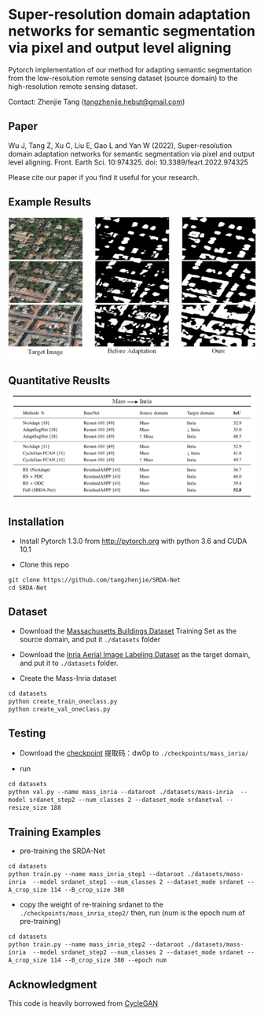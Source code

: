 # Super-resolution domain adaptation networks for semantic segmentation via pixel and output level aligning
Pytorch implementation of our method for adapting semantic segmentation 
from the low-resolution remote sensing dataset (source domain) to the high-resolution remote sensing dataset.

Contact: Zhenjie Tang (tangzhenjie.hebut@gmail.com) 

## Paper
Wu J, Tang Z, Xu C, Liu E, Gao L and Yan W (2022), Super-resolution domain adaptation networks for semantic segmentation via pixel and output level aligning. Front. Earth Sci. 10:974325. doi: 10.3389/feart.2022.974325

Please cite our paper if you find it useful for your research.

## Example Results

![](figure/github1.png)

## Quantitative Reuslts

![](figure/github2.png)

## Installation
* Install Pytorch 1.3.0 from http://pytorch.org with python 3.6 and CUDA 10.1

* Clone this repo
```
git clone https://github.com/tangzhenjie/SRDA-Net
cd SRDA-Net
```
## Dataset
* Download the [Massachusetts Buildings Dataset](https://www.cs.toronto.edu/~vmnih/data/) 
 Training Set as the source domain, and put it `./datasets` folder
 
 * Download the [Inria Aerial Image Labeling Dataset](https://project.inria.fr/aerialimagelabeling/)
 as the target domain, and put it to `./datasets` folder.
 
 * Create the Mass-Inria dataset
 ```
cd datasets
python create_train_oneclass.py
python create_val_oneclass.py
```
 ## Testing
 * Download the [checkpoint](https://pan.baidu.com/s/1NnwBMB2aqAMv5ufcmtH4XA) 提取码：dw0p
 to `./checkpoints/mass_inria/`
 
 * run
  ```
cd datasets
python val.py --name mass_inria --dataroot ./datasets/mass-inria  --model srdanet_step2 --num_classes 2 --dataset_mode srdanetval --resize_size 188
```
## Training Examples
* pre-training the SRDA-Net
 ```
cd datasets
python train.py --name mass_inria_step1 --dataroot ./datasets/mass-inria  --model srdanet_step1 --num_classes 2 --dataset_mode srdanet --A_crop_size 114 --B_crop_size 380
```
* copy the weight of re-training srdanet to the `./checkpoints/mass_inria_step2/` then, run (num is the epoch num of pre-training)
 ```
cd datasets
python train.py --name mass_inria_step2 --dataroot ./datasets/mass-inria  --model srdanet_step2 --num_classes 2 --dataset_mode srdanet --A_crop_size 114 --B_crop_size 380 --epoch num
```
## Acknowledgment
This code is heavily borrowed from [CycleGAN](https://github.com/junyanz/pytorch-CycleGAN-and-pix2pix)

